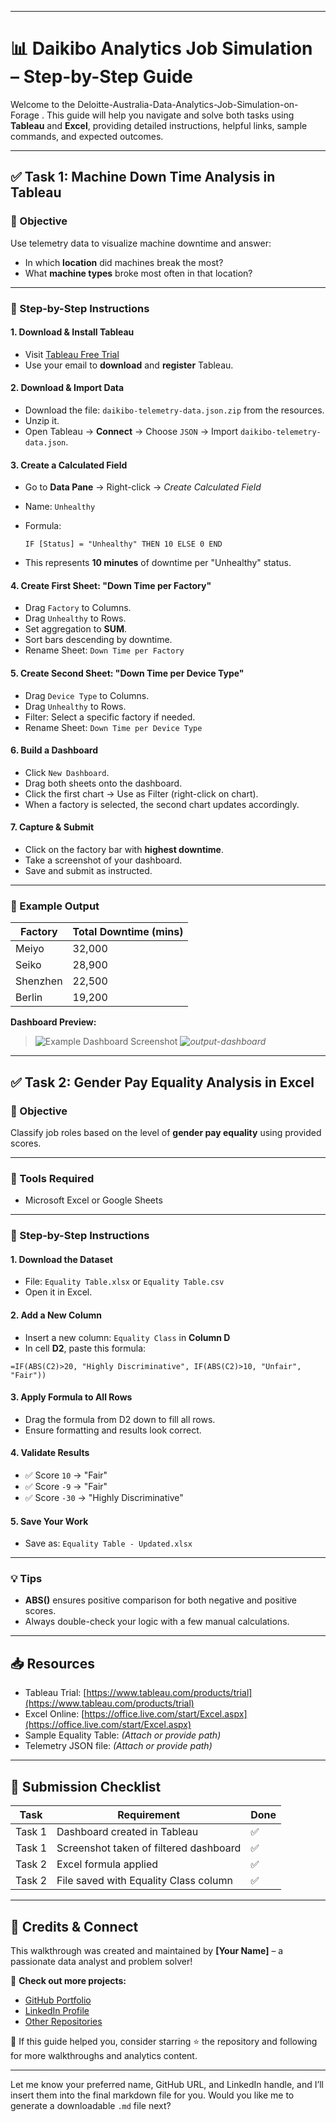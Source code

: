 
---

# 📊 Daikibo Analytics Job Simulation – Step-by-Step Guide

Welcome to the Deloitte-Australia-Data-Analytics-Job-Simulation-on-Forage . This guide will help you navigate and solve both tasks using **Tableau** and **Excel**, providing detailed instructions, helpful links, sample commands, and expected outcomes.

---

## ✅ Task 1: Machine Down Time Analysis in Tableau

### 🎯 Objective

Use telemetry data to visualize machine downtime and answer:

* In which **location** did machines break the most?
* What **machine types** broke most often in that location?

---

### 🔧 Step-by-Step Instructions

#### 1. **Download & Install Tableau**

* Visit [Tableau Free Trial](https://www.tableau.com/products/trial)
* Use your email to **download** and **register** Tableau.

#### 2. **Download & Import Data**

* Download the file: `daikibo-telemetry-data.json.zip` from the resources.
* Unzip it.
* Open Tableau → **Connect** → Choose `JSON` → Import `daikibo-telemetry-data.json`.

#### 3. **Create a Calculated Field**

* Go to **Data Pane** → Right-click → *Create Calculated Field*
* Name: `Unhealthy`
* Formula:

  ```plaintext
  IF [Status] = "Unhealthy" THEN 10 ELSE 0 END
  ```
* This represents **10 minutes** of downtime per "Unhealthy" status.

#### 4. **Create First Sheet: "Down Time per Factory"**

* Drag `Factory` to Columns.
* Drag `Unhealthy` to Rows.
* Set aggregation to **SUM**.
* Sort bars descending by downtime.
* Rename Sheet: `Down Time per Factory`

#### 5. **Create Second Sheet: "Down Time per Device Type"**

* Drag `Device Type` to Columns.
* Drag `Unhealthy` to Rows.
* Filter: Select a specific factory if needed.
* Rename Sheet: `Down Time per Device Type`

#### 6. **Build a Dashboard**

* Click `New Dashboard`.
* Drag both sheets onto the dashboard.
* Click the first chart → Use as Filter (right-click on chart).
* When a factory is selected, the second chart updates accordingly.

#### 7. **Capture & Submit**

* Click on the factory bar with **highest downtime**.
* Take a screenshot of your dashboard.
* Save and submit as instructed.

---

### 🧪 Example Output

| Factory  | Total Downtime (mins) |
| -------- | --------------------- |
| Meiyo    | 32,000                |
| Seiko    | 28,900                |
| Shenzhen | 22,500                |
| Berlin   | 19,200                |

**Dashboard Preview:**

> ![Example Dashboard Screenshot](https://i.imgur.com/ZkdCv0L.png) *![output-dashboard](https://github.com/user-attachments/assets/ee52e6dc-ea27-4448-b645-afa881d44f87)*

---

## ✅ Task 2: Gender Pay Equality Analysis in Excel

### 🎯 Objective

Classify job roles based on the level of **gender pay equality** using provided scores.

---

### 🧰 Tools Required

* Microsoft Excel or Google Sheets

---

### 🔧 Step-by-Step Instructions

#### 1. **Download the Dataset**

* File: `Equality Table.xlsx` or `Equality Table.csv`
* Open it in Excel.

#### 2. **Add a New Column**

* Insert a new column: `Equality Class` in **Column D**
* In cell **D2**, paste this formula:

```excel
=IF(ABS(C2)>20, "Highly Discriminative", IF(ABS(C2)>10, "Unfair", "Fair"))
```

#### 3. **Apply Formula to All Rows**

* Drag the formula from D2 down to fill all rows.
* Ensure formatting and results look correct.

#### 4. **Validate Results**

* ✅ Score `10` → "Fair"
* ✅ Score `-9` → "Fair"
* ✅ Score `-30` → "Highly Discriminative"

#### 5. **Save Your Work**

* Save as: `Equality Table - Updated.xlsx`

---

### 💡 Tips

* **ABS()** ensures positive comparison for both negative and positive scores.
* Always double-check your logic with a few manual calculations.

---

## 📥 Resources

* Tableau Trial: [https://www.tableau.com/products/trial](https://www.tableau.com/products/trial)
* Excel Online: [https://office.live.com/start/Excel.aspx](https://office.live.com/start/Excel.aspx)
* Sample Equality Table: *(Attach or provide path)*
* Telemetry JSON file: *(Attach or provide path)*

---

## 📌 Submission Checklist

| Task   | Requirement                            | Done |
| ------ | -------------------------------------- | ---- |
| Task 1 | Dashboard created in Tableau           | ✅    |
| Task 1 | Screenshot taken of filtered dashboard | ✅    |
| Task 2 | Excel formula applied                  | ✅    |
| Task 2 | File saved with Equality Class column  | ✅    |

---

## 🙌 Credits & Connect

This walkthrough was created and maintained by **\[Your Name]** – a passionate data analyst and problem solver!

🔗 **Check out more projects:**

* [GitHub Portfolio](https://github.com/yourusername)
* [LinkedIn Profile](https://www.linkedin.com/in/yourusername)
* [Other Repositories](https://github.com/yourusername?tab=repositories)

🎯 If this guide helped you, consider starring ⭐ the repository and following for more walkthroughs and analytics content.

---

Let me know your preferred name, GitHub URL, and LinkedIn handle, and I’ll insert them into the final markdown file for you. Would you like me to generate a downloadable `.md` file next?
